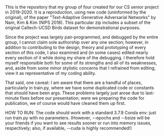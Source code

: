 This is the repository that my group of four created for our CS senior project in 2019-2020. It is a reproduction, using new code (uninformed by the original), of the paper "Text-Adaptive Generative Adversarial Networks" by Nam, Kim & Kim (NIPS 2018). This particular zip includes a subset of the original Caltech-UCSD Birds dataset for demonstrational purposes. 

Since the project was largely pair-programmed, and debugged by the entire group, I cannot claim sole authorship over any one section; however, in addition to contributing to the design, theory and prototyping of every section of this code, I also examined and (in some cases) edited nearly every section of it while doing my share of the debugging. I therefore hold myself responsible both for some of its strengths and all of its weaknesses, and, aside from some minor stylistic concerns that I refrained from editing, view it as representative of my coding ability.

That said, one caveat: I am aware that there are a handful of places, particularly in train.py, where we have some duplicated code or constants that should have been args. These problems largely just arose due to last-minute fixes before our presentation; were we preparing the code for publication, we of course would have cleaned them up first.

HOW TO RUN:
The code should work with a standard 3.7.9 Conda env: just run train.py with no parameters. (However, --epochs and --bsize will be your friends if you want to see results sooner or run into memory issues, respectively; also, if available, --cuda is highly recommended!)